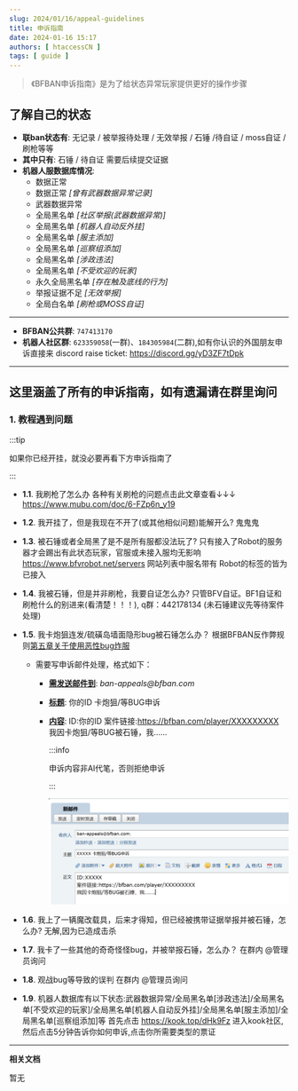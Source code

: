 ```yaml
---
slug: 2024/01/16/appeal-guidelines
title: 申诉指南
date: 2024-01-16 15:17
authors: [ htaccessCN ]
tags: [ guide ]
---
```


>《BFBAN申诉指南》是为了给状态异常玩家提供更好的操作步骤
<!-- truncate -->

## 了解自己的状态
  * **联ban状态有**: <Color color="darkseagreen">无记录</Color> / <Color color="darkseagreen">被举报待处理</Color> / <Color color="red">无效举报</Color> / <Color color="red">石锤</Color> /<Color color="darkseagreen">待自证</Color> / <Color color="darkseagreen">moss自证</Color> / <Color color="darkseagreen">刷枪等等</Color>
  * **其中只有**: <Color color="red">石锤</Color> / <Color color="red">待自证</Color> 需要后续提交证据
  * **机器人服数据库情况**:
    * 数据正常
    * 数据正常 _[曾有武器数据异常记录]_
    * 武器数据异常
    * 全局黑名单 _[社区举报(武器数据异常)]_
    * 全局黑名单 _[机器人自动反外挂]_
    * 全局黑名单 _[服主添加]_
    * 全局黑名单 _[巡察组添加]_
    * 全局黑名单 _[涉政违法]_
    * 全局黑名单 _[不受欢迎的玩家]_
    * 永久全局黑名单 _[存在触及底线的行为]_
    * 举报证据不足 _[无效举报]_
    * 全局白名单 _[刷枪或MOSS自证]_

---

- **BFBAN公共群**: `747413170`
- **机器人社区群**: `623359058`(一群)、`184305984`(二群),如有你认识的外国朋友申诉直接来 discord raise ticket: https://discord.gg/yD3ZF7tDpk

---

## 这里涵盖了所有的申诉指南，如有遗漏请在群里询问

### 1. 教程遇到问题

:::tip

如果你已经开挂，就没必要再看下方申诉指南了

:::

* **1.1**. 我刷枪了怎么办
  各种有关刷枪的问题点击此文章查看↓↓↓
  https://www.mubu.com/doc/6-FZp6n_y19

* **1.2**. 我开挂了，但是我现在不开了(或其他相似问题)能解开么?
  鬼鬼鬼

* **1.3**. 被石锤或者全局黑了是不是所有服都没法玩了?
  只有接入了Robot的服务器才会踢出有此状态玩家，官服或未接入服均无影响 https://www.bfvrobot.net/servers 网站列表中服名带有 Robot的标签的皆为已接入

* **1.4**. 我被石锤，但是并非刷枪，我要自证怎么办?
  只管BFV自证。BF1自证和刷枪什么的别进来(看清楚！！！), q群：442178134 (未石锤建议先等待案件处理)

* **1.5**. 我卡炮狙连发/硫磺岛墙面隐形bug被石锤怎么办？
  根据BFBAN反作弊规则[第五章关于使用恶性bug炸服](https://announcement.bfban.com/precepts/anti-cheat-v4)

  * 需要写申诉邮件处理，格式如下：
    * <u>**需发送邮件到**</u>: _ban-appeals@bfban.com_
    * <u>**标题**</u>: <Color color="red">你的ID</Color> 卡炮狙/等BUG申诉
    * <u>**内容**</u>:
      ID:<Color color="red">你的ID</Color>
      案件链接:https://bfban.com/player/XXXXXXXXX
      我因卡炮狙/等BUG被石锤，我......

    
      :::info
  
      申诉内容非AI代笔，否则拒绝申诉
  
      :::

      ![alt text](image.png)

* **1.6**. 我上了一辆魔改载具，后来才得知，但已经被携带证据举报并被石锤，怎么办?
无解,因为已造成击杀

* **1.7**. 我卡了一些其他的奇奇怪怪bug，并被举报石锤，怎么办？
在群内 @管理员询问

* **1.8**. 观战bug等导致的误判
在群内 @管理员询问

* **1.9**. 机器人数据库有以下状态:武器数据异常/全局黑名单[涉政违法]/全局黑名单[不受欢迎的玩家]/全局黑名单[机器人自动反外挂]/全局黑名单[服主添加]/全局黑名单[巡察组添加]等
首先点击 https://kook.top/dHk9Fz 进入kook社区,然后点击5分钟告诉你如何申诉,点击你所需要类型的票证

---

**相关文档**

暂无
